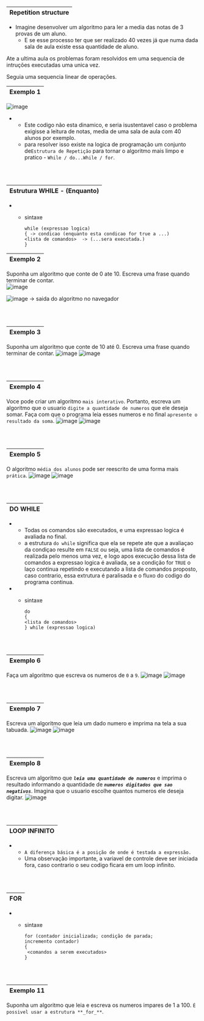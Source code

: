 <br>

| Repetition structure
|-

- Imagine desenvolver um algoritmo para ler a media das notas de 3 provas de um aluno.
  - E se esse processo ter que ser realizado 40 vezes já que numa dada sala de aula existe essa quantidade de aluno.

Ate a ultima aula os problemas foram resolvidos em uma sequencia de intruções executadas uma unica vez.

Seguia uma sequencia linear de operações.

| Exemplo 1
|-
![image](image.png)

- -  Este codigo não esta dinamico, e seria isustentavel caso o problema exigisse a leitura de notas, media de uma sala de aula com 40 alunos por exemplo.
  -  para resolver isso existe na logica de programação um conjunto de`Estrutura de Repetição` para tornar o algoritmo mais limpo e pratico - `While / do...While / for`.

<br>
<br>

| Estrutura WHILE - (Enquanto)
|-

- - sintaxe

        while (expressao logica)
        { -> condicao (enquanto esta condicao for true a ...) 
        <lista de comandos>  -> (...sera executada.)
        }

| Exemplo 2
|-
Suponha um algoritmo que conte de 0 ate 10. Escreva uma frase quando terminar de contar. <br> ![image](image_2.png)

![image](image_3.png) -> saida do algoritmo no navegador

<br>
<br>

| Exemplo 3 
|-
Suponha um algoritmo que conte de 10 até 0. Escreva uma frase quando terminar de contar.
![image](image_4.png)
![image](image_5.png)

<br>
<br>

| Exemplo 4 
|-
Voce pode criar um algoritmo `mais interativo`. Portanto, escreva um algoritmo que o usuario `digite a quantidade de numeros` que ele deseja somar. Faça com que o programa leia esses numeros e no final `apresente o resultado da soma`.
![image](image_6.png)
![image](image_7.png)

<br>
<br>

| Exemplo 5 
|-
O algoritmo `média dos alunos` pode ser reescrito de uma forma mais `prática`.
![image](image_8.png)
![image](image_10.png)

<br>
<br>

| DO WHILE 
|-

- - Todas os comandos são executados, e uma expressao logica é avaliada no final.
  - a estrutura `do while` significa que ela se repete ate que a avaliaçao da condiçao resulte em `FALSE` ou seja, uma lista de comandos é realizada pelo menos uma vez, e logo apos execução dessa lista de comandos a expressao logica é avaliada, se a condição for `TRUE` o laço continua repetindo e executando a lista de comandos proposto, caso contrario, essa extrutura é paralisada e o fluxo do codigo do programa continua.
    
- - sintaxe

        do 
        {
        <lista de comandos>
        } while (expressao logica)

<br>
<br>

| Exemplo 6
|-
Faça um algoritmo que escreva os numeros de `0` a `9`.
![image](image_11.png)
![image](image_12.png)

<br>
<br>

| Exemplo 7
|-
Escreva um algoritmo que leia um dado numero e imprima na tela a sua tabuada.
![image](image_13.png)
![image](image_14.png)

<br>
<br>

| Exemplo 8
|-
Escreva um algoritmo que _**`leia uma quantidade de numeros`**_ e imprima o resultado informando a quantidade de _**`numeros digitados que sao negativos`**_. Imagina que o usuario escolhe quantos numeros ele deseja digitar.
![image](image_15.png)

<br>
<br>

| LOOP INFINITO
|-

- - `A diferença básica é a posição de onde é testada a expressão.`
  - Uma observação importante, a variavel de controle deve ser iniciada fora, caso contrario o seu codigo ficara em um loop infinito.


<br>
<br>

| FOR
|-

- - sintaxe

        for (contador inicializada; condição de parada;             incremento contador)
        {
         <comandos a serem executados>
        }

<br>
<br>

| Exemplo 11
|-
Suponha um algoritmo que leia e escreva os numeros impares de 1 a 100. `É possivel usar a estrutura **_for_**`.
